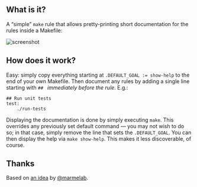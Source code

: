 ## What is it?

A “simple” `make` rule that allows pretty-printing short documentation for the
rules inside a Makefile:

![screenshot](http://i.imgur.com/42qlqxs.png)

## How does it work?

Easy: simply copy everything starting at `.DEFAULT_GOAL := show-help` to the end
of your own Makefile. Then document any rules by adding a single line starting
with `## ` *immediately before the rule*. E.g.:

```make
## Run unit tests
test:
    ./run-tests
```

Displaying the documentation is done by simply executing `make`. This overrides
any previously set default command — you may not wish to do so; in that case,
simply remove the line that sets the `.DEFAULT_GOAL`. You can then display the
help via `make show-help`. This makes it less discoverable, of course.

## Thanks

Based on [an idea](http://marmelab.com/blog/2016/02/29/auto-documented-makefile.html)
by [@marmelab](https://twitter.com/marmelab).